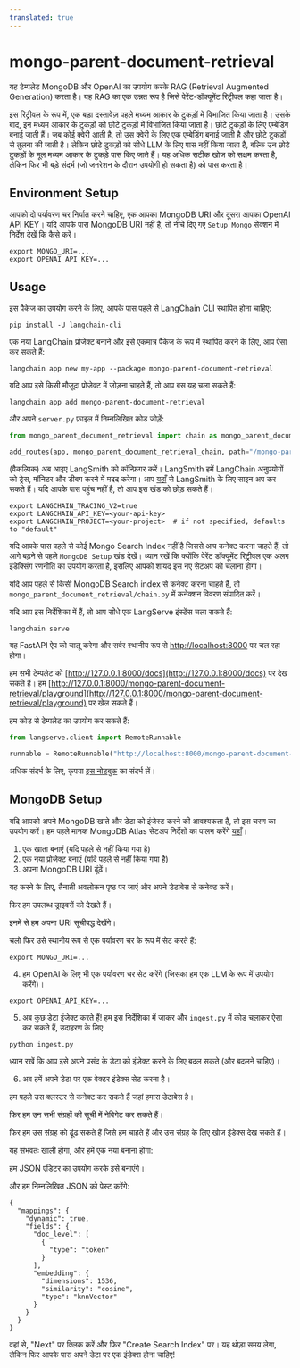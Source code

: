 ```yaml
---
translated: true
---
```


# mongo-parent-document-retrieval

यह टेम्पलेट MongoDB और OpenAI का उपयोग करके RAG (Retrieval Augmented Generation) करता है।
यह RAG का एक उन्नत रूप है जिसे पेरेंट-डॉक्यूमेंट रिट्रीवल कहा जाता है।

इस रिट्रीवल के रूप में, एक बड़ा दस्तावेज़ पहले मध्यम आकार के टुकड़ों में विभाजित किया जाता है।
उसके बाद, इन मध्यम आकार के टुकड़ों को छोटे टुकड़ों में विभाजित किया जाता है।
छोटे टुकड़ों के लिए एम्बेडिंग बनाई जाती हैं।
जब कोई क्वेरी आती है, तो उस क्वेरी के लिए एक एम्बेडिंग बनाई जाती है और छोटे टुकड़ों से तुलना की जाती है।
लेकिन छोटे टुकड़ों को सीधे LLM के लिए पास नहीं किया जाता है, बल्कि उन छोटे टुकड़ों के मूल मध्यम आकार के टुकड़े पास किए जाते हैं।
यह अधिक सटीक खोज को सक्षम करता है, लेकिन फिर भी बड़े संदर्भ (जो जनरेशन के दौरान उपयोगी हो सकता है) को पास करता है।

## Environment Setup

आपको दो पर्यावरण चर निर्यात करने चाहिए, एक आपका MongoDB URI और दूसरा आपका OpenAI API KEY।
यदि आपके पास MongoDB URI नहीं है, तो नीचे दिए गए `Setup Mongo` सेक्शन में निर्देश देखें कि कैसे करें।

```shell
export MONGO_URI=...
export OPENAI_API_KEY=...
```

## Usage

इस पैकेज का उपयोग करने के लिए, आपके पास पहले से LangChain CLI स्थापित होना चाहिए:

```shell
pip install -U langchain-cli
```

एक नया LangChain प्रोजेक्ट बनाने और इसे एकमात्र पैकेज के रूप में स्थापित करने के लिए, आप ऐसा कर सकते हैं:

```shell
langchain app new my-app --package mongo-parent-document-retrieval
```

यदि आप इसे किसी मौजूदा प्रोजेक्ट में जोड़ना चाहते हैं, तो आप बस यह चला सकते हैं:

```shell
langchain app add mongo-parent-document-retrieval
```

और अपने `server.py` फ़ाइल में निम्नलिखित कोड जोड़ें:

```python
from mongo_parent_document_retrieval import chain as mongo_parent_document_retrieval_chain

add_routes(app, mongo_parent_document_retrieval_chain, path="/mongo-parent-document-retrieval")
```

(वैकल्पिक) अब आइए LangSmith को कॉन्फ़िगर करें।
LangSmith हमें LangChain अनुप्रयोगों को ट्रेस, मॉनिटर और डीबग करने में मदद करेगा।
आप [यहाँ](https://smith.langchain.com/) से LangSmith के लिए साइन अप कर सकते हैं।
यदि आपके पास पहुंच नहीं है, तो आप इस खंड को छोड़ सकते हैं।

```shell
export LANGCHAIN_TRACING_V2=true
export LANGCHAIN_API_KEY=<your-api-key>
export LANGCHAIN_PROJECT=<your-project>  # if not specified, defaults to "default"
```

यदि आपके पास पहले से कोई Mongo Search Index नहीं है जिससे आप कनेक्ट करना चाहते हैं, तो आगे बढ़ने से पहले `MongoDB Setup` खंड देखें।
ध्यान रखें कि क्योंकि पेरेंट डॉक्यूमेंट रिट्रीवल एक अलग इंडेक्सिंग रणनीति का उपयोग करता है, इसलिए आपको शायद इस नए सेटअप को चलाना होगा।

यदि आप पहले से किसी MongoDB Search index से कनेक्ट करना चाहते हैं, तो `mongo_parent_document_retrieval/chain.py` में कनेक्शन विवरण संपादित करें।

यदि आप इस निर्देशिका में हैं, तो आप सीधे एक LangServe इंस्टेंस चला सकते हैं:

```shell
langchain serve
```

यह FastAPI ऐप को चालू करेगा और सर्वर स्थानीय रूप से [http://localhost:8000](http://localhost:8000) पर चल रहा होगा।

हम सभी टेम्पलेट को [http://127.0.0.1:8000/docs](http://127.0.0.1:8000/docs) पर देख सकते हैं।
हम [http://127.0.0.1:8000/mongo-parent-document-retrieval/playground](http://127.0.0.1:8000/mongo-parent-document-retrieval/playground) पर खेल सकते हैं।

हम कोड से टेम्पलेट का उपयोग कर सकते हैं:

```python
from langserve.client import RemoteRunnable

runnable = RemoteRunnable("http://localhost:8000/mongo-parent-document-retrieval")
```

अधिक संदर्भ के लिए, कृपया [इस नोटबुक](https://colab.research.google.com/drive/1cr2HBAHyBmwKUerJq2if0JaNhy-hIq7I#scrollTo=TZp7_CBfxTOB) का संदर्भ लें।

## MongoDB Setup

यदि आपको अपने MongoDB खाते और डेटा को इंजेस्ट करने की आवश्यकता है, तो इस चरण का उपयोग करें।
हम पहले मानक MongoDB Atlas सेटअप निर्देशों का पालन करेंगे [यहाँ](https://www.mongodb.com/docs/atlas/getting-started/)।

1. एक खाता बनाएं (यदि पहले से नहीं किया गया है)
2. एक नया प्रोजेक्ट बनाएं (यदि पहले से नहीं किया गया है)
3. अपना MongoDB URI ढूंढें।

यह करने के लिए, तैनाती अवलोकन पृष्ठ पर जाएं और अपने डेटाबेस से कनेक्ट करें।

फिर हम उपलब्ध ड्राइवरों को देखते हैं।

इनमें से हम अपना URI सूचीबद्ध देखेंगे।

चलो फिर उसे स्थानीय रूप से एक पर्यावरण चर के रूप में सेट करते हैं:

```shell
export MONGO_URI=...
```

4. हम OpenAI के लिए भी एक पर्यावरण चर सेट करेंगे (जिसका हम एक LLM के रूप में उपयोग करेंगे)।

```shell
export OPENAI_API_KEY=...
```

5. अब कुछ डेटा इंजेक्ट करते हैं! हम इस निर्देशिका में जाकर और `ingest.py` में कोड चलाकर ऐसा कर सकते हैं, उदाहरण के लिए:

```shell
python ingest.py
```

ध्यान रखें कि आप इसे अपने पसंद के डेटा को इंजेक्ट करने के लिए बदल सकते (और बदलने चाहिए)।

6. अब हमें अपने डेटा पर एक वेक्टर इंडेक्स सेट करना है।

हम पहले उस क्लस्टर से कनेक्ट कर सकते हैं जहां हमारा डेटाबेस है।

फिर हम उन सभी संग्रहों की सूची में नेविगेट कर सकते हैं।

फिर हम उस संग्रह को ढूंढ सकते हैं जिसे हम चाहते हैं और उस संग्रह के लिए खोज इंडेक्स देख सकते हैं।

यह संभवतः खाली होगा, और हमें एक नया बनाना होगा:

हम JSON एडिटर का उपयोग करके इसे बनाएंगे।

और हम निम्नलिखित JSON को पेस्ट करेंगे:

```text
{
  "mappings": {
    "dynamic": true,
    "fields": {
      "doc_level": [
        {
          "type": "token"
        }
      ],
      "embedding": {
        "dimensions": 1536,
        "similarity": "cosine",
        "type": "knnVector"
      }
    }
  }
}
```

वहां से, "Next" पर क्लिक करें और फिर "Create Search Index" पर। यह थोड़ा समय लेगा, लेकिन फिर आपके पास अपने डेटा पर एक इंडेक्स होना चाहिए!
